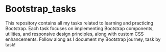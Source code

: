 # Bootstrap_tasks
This repository contains all my tasks related to learning and practicing Bootstrap. Each task focuses on implementing Bootstrap components, utilities, and responsive design principles, along with custom CSS enhancements. Follow along as I document my Bootstrap journey, task by task!
